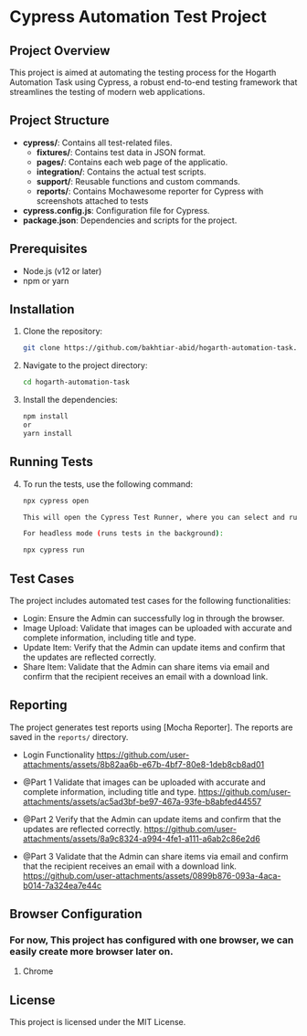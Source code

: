 # Cypress Automation Test Project

## Project Overview
This project is aimed at automating the testing process for the Hogarth Automation Task using Cypress, a robust end-to-end testing framework that streamlines the testing of modern web applications.

## Project Structure
- **cypress/**: Contains all test-related files.
    - **fixtures/**: Contains test data in JSON format.
    - **pages/**: Contains each web page of the applicatio.
    - **integration/**: Contains the actual test scripts.
    - **support/**: Reusable functions and custom commands.
    - **reports/**: Contains Mochawesome reporter for Cypress with screenshots attached to tests
- **cypress.config.js**: Configuration file for Cypress.
- **package.json**: Dependencies and scripts for the project.

## Prerequisites
- Node.js (v12 or later)
- npm or yarn

## Installation
1. Clone the repository:
   ```bash
   git clone https://github.com/bakhtiar-abid/hogarth-automation-task.git

2. Navigate to the project directory:
   ```bash
   cd hogarth-automation-task

3. Install the dependencies:
   ```bash
   npm install
   or
   yarn install

## Running Tests

4. To run the tests, use the following command:
   ```bash
   npx cypress open

   This will open the Cypress Test Runner, where you can select and run your tests.

   For headless mode (runs tests in the background):
   
   npx cypress run

## Test Cases
The project includes automated test cases for the following functionalities:


- Login: Ensure the Admin can successfully log in through the browser.
- Image Upload: Validate that images can be uploaded with accurate and complete information, including title and type.
- Update Item: Verify that the Admin can update items and confirm that the updates are reflected correctly.
- Share Item: Validate that the Admin can share items via email and confirm that the recipient receives an email with a download link.

## Reporting
The project generates test reports using [Mocha Reporter]. The reports are saved in the `reports/` directory.

- Login Functionality
https://github.com/user-attachments/assets/8b82aa6b-e67b-4bf7-80e8-1deb8cb8ad01

- @Part 1 Validate that images can be uploaded with accurate and complete information, including title and type.
https://github.com/user-attachments/assets/ac5ad3bf-be97-467a-93fe-b8abfed44557


- @Part 2 Verify that the Admin can update items and confirm that the updates are reflected correctly.
https://github.com/user-attachments/assets/8a9c8324-a994-4fe1-a111-a6ab2c86e2d6


- @Part 3 Validate that the Admin can share items via email and confirm that the recipient receives an email with a download link.
https://github.com/user-attachments/assets/0899b876-093a-4aca-b014-7a324ea7e44c




## Browser Configuration

### For now, This project has configured with one browser, we can easily create more browser later on.

1. Chrome


## License
This project is licensed under the MIT License.

